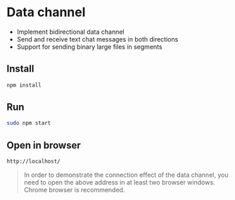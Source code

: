 # Data channel

* Implement bidirectional data channel
* Send and receive text chat messages in both directions
* Support for sending binary large files in segments

## Install

```bash
npm install
```

## Run

```bash
sudo npm start
```

## Open in browser

```bash
http://localhost/
```

> In order to demonstrate the connection effect of the data channel, you need to open the above address in at least two browser windows. Chrome browser is recommended.